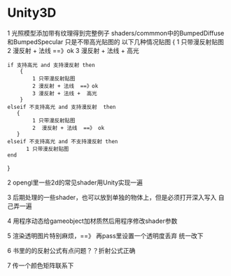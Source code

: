 # Unity3D

1 光照模型添加带有纹理得到完整例子 shaders/commmon中的BumpedDiffuse和BumpedSpecular 只是不带高光贴图的
以下几种情况贴图
{
	1 只带漫反射贴图
	2 漫反射 + 法线  ==》ok
	3 漫反射 + 法线 +  高光


	if 支持高光 and 支持漫反射 then
		{
			1 只带漫反射贴图
			2 漫反射 + 法线  ==》ok
			3 漫反射 + 法线 +  高光
		}
	elseif 不支持高光 and 支持漫反射  then
	   {
	   		1 只带漫反射贴图
	   		2  漫反射 + 法线  ==》 ok
	   }
	elseif 不支持高光 and 不支持漫反射 then
	      1 只带漫反射贴图
	end 
}

2 opengl里一些2d的常见shader用Unity实现一遍

3 后期处理的一些shader，也可以放到单独的物体上，但是必须打开深入写入 自己弄一遍

4 用程序动态给gameobject加材质然后用程序修改shader参数

5 渲染透明图片特别麻烦，==》 再pass里设置一个透明度丢弃 统一改下

6 书里的的反射公式有点问题？？折射公式正确

7 传一个颜色矩阵联系下